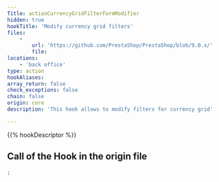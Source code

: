 ```yaml
---
Title: actionCurrencyGridFilterFormModifier
hidden: true
hookTitle: 'Modify currency grid filters'
files:
    -
        url: 'https://github.com/PrestaShop/PrestaShop/blob/9.0.x/'
        file: 
locations:
    - 'back office'
type: action
hookAliases: 
array_return: false
check_exceptions: false
chain: false
origin: core
description: 'This hook allows to modify filters for currency grid'

---
```


{{% hookDescriptor %}}

## Call of the Hook in the origin file

```php
;
```
